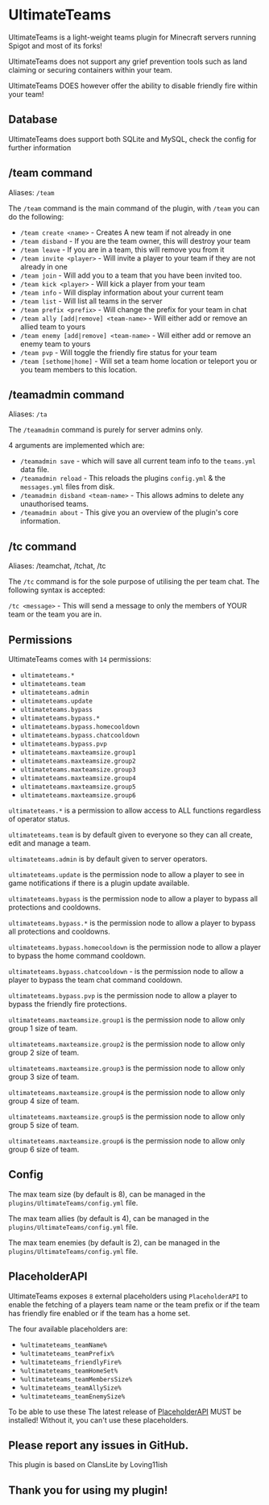 # UltimateTeams
UltimateTeams is a light-weight teams plugin for Minecraft servers running Spigot and most of its forks!

UltimateTeams does not support any grief prevention tools such as land claiming or securing containers within your team.

UltimateTeams DOES however offer the ability to disable friendly fire within your team!

## Database
UltimateTeams does support both SQLite and MySQL, check the config for further information

## /team command
Aliases: `/team` 
  
The `/team` command is the main command of the plugin, with `/team` you can do the following:
* `/team create <name>` - Creates A new team if not already in one
* `/team disband` - If you are the team owner, this will destroy your team
* `/team leave` - If you are in a team, this will remove you from it
* `/team invite <player>` - Will invite a player to your team if they are not already in one
* `/team join` - Will add you to a team that you have been invited too.
* `/team kick <player>` - Will kick a player from your team
* `/team info` - Will display information about your current team
* `/team list` - Will list all teams in the server
* `/team prefix <prefix>` - Will change the prefix for your team in chat
* `/team ally [add|remove] <team-name>` - Will either add or remove an allied team to yours
* `/team enemy [add|remove] <team-name>` - Will either add or remove an enemy team to yours
* `/team pvp` - Will toggle the friendly fire status for your team
* `/team [sethome|home]` - Will set a team home location or teleport you or you team members to this location.

## /teamadmin command
Aliases: `/ta`

The `/teamadmin` command is purely for server admins only. 

4 arguments are implemented which are: 
* `/teamadmin save` - which will save all current team info to the `teams.yml` data file.  
* `/teamadmin reload` - This reloads the plugins `config.yml` & the `messages.yml` files from disk.
* `/teamadmin disband <team-name>` - This allows admins to delete any unauthorised teams.
* `/teamadmin about` - This give you an overview of the plugin's core information.

## /tc command
Aliases: /teamchat, /tchat, /tc

The `/tc` command is for the sole purpose of utilising the per team chat. The following syntax is accepted:

`/tc <message>` - This will send a message to only the members of YOUR team or the team you are in.

## Permissions
UltimateTeams comes with `14` permissions:
* `ultimateteams.*`
* `ultimateteams.team`
* `ultimateteams.admin`
* `ultimateteams.update`
* `ultimateteams.bypass`
* `ultimateteams.bypass.*`
* `ultimateteams.bypass.homecooldown`
* `ultimateteams.bypass.chatcooldown`
* `ultimateteams.bypass.pvp`
* `ultimateteams.maxteamsize.group1`
* `ultimateteams.maxteamsize.group2`
* `ultimateteams.maxteamsize.group3`
* `ultimateteams.maxteamsize.group4`
* `ultimateteams.maxteamsize.group5`
* `ultimateteams.maxteamsize.group6`

`ultimateteams.*` is a permission to allow access to ALL functions regardless of operator status.

`ultimateteams.team` is by default given to everyone so they can all create, edit and manage a team.  

`ultimateteams.admin` is by default given to server operators.

`ultimateteams.update` is the permission node to allow a player to see in game notifications if there is a plugin update available.

`ultimateteams.bypass` is the permission node to allow a player to bypass all protections and cooldowns.

`ultimateteams.bypass.*` is the permission node to allow a player to bypass all protections and cooldowns.

`ultimateteams.bypass.homecooldown` is the permission node to allow a player to bypass the home command cooldown.

`ultimateteams.bypass.chatcooldown` - is the permission node to allow a player to bypass the team chat command cooldown.

`ultimateteams.bypass.pvp` is the permission node to allow a player to bypass the friendly fire protections.

`ultimateteams.maxteamsize.group1` is the permission node to allow only group 1 size of team.

`ultimateteams.maxteamsize.group2` is the permission node to allow only group 2 size of team.

`ultimateteams.maxteamsize.group3` is the permission node to allow only group 3 size of team.

`ultimateteams.maxteamsize.group4` is the permission node to allow only group 4 size of team.

`ultimateteams.maxteamsize.group5` is the permission node to allow only group 5 size of team.

`ultimateteams.maxteamsize.group6` is the permission node to allow only group 6 size of team.

## Config
The max team size (by default is 8), can be managed in the `plugins/UltimateTeams/config.yml` file.

The max team allies (by default is 4), can be managed in the `plugins/UltimateTeams/config.yml` file.

The max team enemies (by default is 2), can be managed in the `plugins/UltimateTeams/config.yml` file.


## PlaceholderAPI
UltimateTeams exposes `8` external placeholders using `PlaceholderAPI` to enable the fetching of a players team name or the team prefix or if the team has friendly fire enabled or if the team has a home set.

The four available placeholders are:
* `%ultimateteams_teamName%`
* `%ultimateteams_teamPrefix%`
* `%ultimateteams_friendlyFire%`
* `%ultimateteams_teamHomeSet%`
* `%ultimateteams_teamMembersSize%`
* `%ultimateteams_teamAllySize%`
* `%ultimateteams_teamEnemySize%`

To be able to use these The latest release of [PlaceholderAPI](https://www.spigotmc.org/resources/placeholderapi.6245/) MUST be installed!  Without it, you can't use these placeholders.

## Please report any issues in GitHub.

This plugin is based on ClansLite by Loving11ish

## Thank you for using my plugin!
